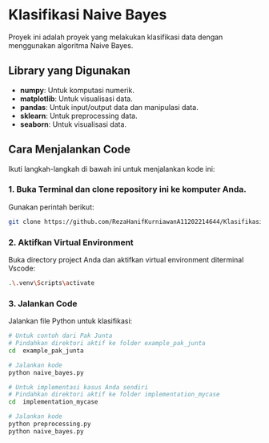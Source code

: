 # Klasifikasi Naive Bayes

Proyek ini adalah proyek yang melakukan klasifikasi data dengan menggunakan algoritma Naive Bayes.

## Library yang Digunakan

- **numpy**: Untuk komputasi numerik.
- **matplotlib**: Untuk visualisasi data.
- **pandas**: Untuk input/output data dan manipulasi data.
- **sklearn**: Untuk preprocessing data.
- **seaborn**: Untuk visualisasi data.

## Cara Menjalankan Code

Ikuti langkah-langkah di bawah ini untuk menjalankan kode ini:

### 1. Buka Terminal dan clone repository ini ke komputer Anda.
Gunakan perintah berikut:

```sh
git clone https://github.com/RezaHanifKurniawanA11202214644/Klasifikasi-Naive-Bayes.git
```

### 2. Aktifkan Virtual Environment
Buka directory project Anda dan aktifkan virtual environment diterminal Vscode:

```sh
.\.venv\Scripts\activate
```

### 3. Jalankan Code
Jalankan file Python untuk klasifikasi:

```sh
# Untuk contoh dari Pak Junta
# Pindahkan direktori aktif ke folder example_pak_junta
cd  example_pak_junta

# Jalankan kode
python naive_bayes.py

# Untuk implementasi kasus Anda sendiri
# Pindahkan direktori aktif ke folder implementation_mycase
cd  implementation_mycase

# Jalankan kode
python preprocessing.py
python naive_bayes.py
```